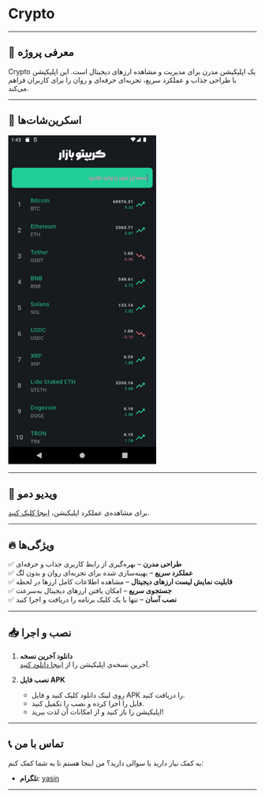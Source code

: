 # Crypto

---

## 🚀 معرفی پروژه

Crypto یک اپلیکیشن مدرن برای مدیریت و مشاهده ارزهای دیجیتال است. 
این اپلیکیشن با طراحی جذاب و عملکرد سریع، تجربه‌ای حرفه‌ای و روان را برای کاربران فراهم می‌کند.

---

## 📸 اسکرین‌شات‌ها
  <img src="./Screenshot_1738923202.png" alt="home" width="300" />  


---

## 🎥 ویدیو دمو

برای مشاهده‌ی عملکرد اپلیکیشن، [اینجا کلیک کنید](https://raw.githubusercontent.com/yasinowo/Crypto/refs/heads/main/Screenrecorder-2025-02-07-13-51-43-535.mp4).

---

## 🔥 ویژگی‌ها

✅ **طراحی مدرن** – بهره‌گیری از رابط کاربری جذاب و حرفه‌ای  
✅ **عملکرد سریع** – بهینه‌سازی شده برای تجربه‌ای روان و بدون لگ  
✅ **قابلیت نمایش لیست ارزهای دیجیتال** – مشاهده اطلاعات کامل ارزها در لحظه  
✅ **جستجوی سریع** – امکان یافتن ارزهای دیجیتال به‌سرعت  
✅ **نصب آسان** – تنها با یک کلیک برنامه را دریافت و اجرا کنید  

---

## 📥 نصب و اجرا

1. **دانلود آخرین نسخه**  
   آخرین نسخه‌ی اپلیکیشن را از [اینجا دانلود کنید](https://raw.githubusercontent.com/yasinowo/Crypto/refs/heads/main/cryptolist.apk).

2. **نصب فایل APK**  
   - روی لینک دانلود کلیک کنید و فایل APK را دریافت کنید.  
   - فایل را اجرا کرده و نصب را تکمیل کنید.  
   - اپلیکیشن را باز کنید و از امکانات آن لذت ببرید!  

---

## 📞 تماس با من

به کمک نیاز دارید یا سوالی دارید؟ من اینجا هستم تا به شما کمک کنم:

- **تلگرام**: [yasin](https://t.me/yasinid)

---
